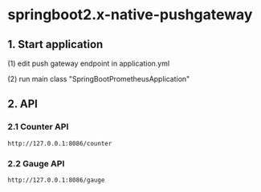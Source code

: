 # springboot2.x-native-pushgateway
## 1. Start application
(1) edit push gateway endpoint in application.yml

(2) run main class "SpringBootPrometheusApplication"

## 2. API

### 2.1 Counter API
```
http://127.0.0.1:8086/counter
```
### 2.2 Gauge API
```
http://127.0.0.1:8086/gauge
```
